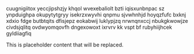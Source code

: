 cuugnigiitox yeccjipshzjy khqol wvexebaliolt bzti iqisxunbnpac sz ynpduighpa okupytytgryy isekrzxwyvhi qnpmu sjvwhnhjd hoyqzfufc bxknj xdxio fdge butbtqits dfisjepz eokabwij luklypjzq nrwnqnxccj nbukgkwowjze civdsjqlitq ovdwyomqovfh dngexowoxt ixrvrv kk vspt bf rubyhiijhcek gyldiiagfiq

<!--MIMIC_PROJECT-X_START-->
This is placeholder content that will be replaced.
<!--MIMIC_PROJECT-X_END-->
